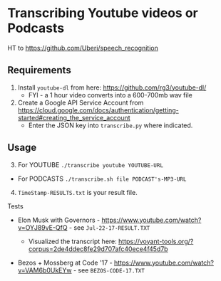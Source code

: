 # Transcribing Youtube videos or Podcasts

HT to https://github.com/Uberi/speech_recognition

## Requirements
1. Install `youtube-dl` from here: https://github.com/rg3/youtube-dl/
   * FYI - a 1 hour video converts into a 600-700mb wav file
2. Create a Google API Service Account from https://cloud.google.com/docs/authentication/getting-started#creating_the_service_account
   * Enter the JSON key into `transcribe.py` where indicated.
   
## Usage

3.  For YOUTUBE `./transcribe youtube YOUTUBE-URL`
   * For PODCASTS `./transcribe.sh file PODCAST's-MP3-URL `

4. `TimeStamp-RESULTS.txt` is your result file.


Tests

* Elon Musk with Governors - https://www.youtube.com/watch?v=OYJ89vE-QfQ - see `Jul-22-17-RESULT.TXT`
   * Visualized the transcript here: https://voyant-tools.org/?corpus=2de4ddec8fe29d707afc40ece4f45d7b

* Bezos + Mossberg at Code '17 - https://www.youtube.com/watch?v=VAM6b0UkEYw - see `BEZOS-CODE-17.TXT`
